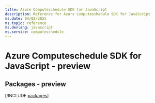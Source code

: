 ```yaml
---
title: Azure Computeschedule SDK for JavaScript
description: Reference for Azure Computeschedule SDK for JavaScript
ms.date: 04/02/2025
ms.topic: reference
ms.devlang: javascript
ms.service: computeschedule
---
```

# Azure Computeschedule SDK for JavaScript - preview
## Packages - preview
[!INCLUDE [packages](computeschedule-index.md)]